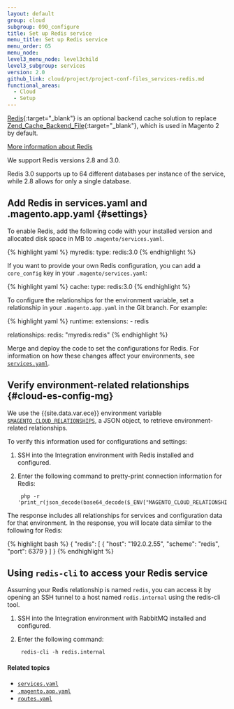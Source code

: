 ```yaml
---
layout: default
group: cloud
subgroup: 090_configure
title: Set up Redis service
menu_title: Set up Redis service
menu_order: 65
menu_node:
level3_menu_node: level3child
level3_subgroup: services
version: 2.0
github_link: cloud/project/project-conf-files_services-redis.md
functional_areas:
  - Cloud
  - Setup
---
```


[Redis](http://redis.io){:target="_blank"} is an optional backend cache solution to replace [Zend_Cache_Backend_File](http://framework.zend.com/apidoc/1.0/Zend_Cache/Backend/Zend_Cache_Backend_File.html){:target="_blank"}, which is used in Magento 2 by default.

[More information about Redis]({{page.baseurl}}config-guide/redis/config-redis.html)

We support Redis versions 2.8 and 3.0.

Redis 3.0 supports up to 64 different databases per instance of the service, while 2.8 allows for only a single database.

## Add Redis in services.yaml and .magento.app.yaml {#settings}
To enable Redis, add the following code with your installed version and allocated disk space in MB to `.magento/services.yaml`.

{% highlight yaml %}
myredis:
    type: redis:3.0
{% endhighlight %}

If you want to provide your own Redis configuration, you can add a `core_config` key in your `.magento/services.yaml`:

{% highlight yaml %}
cache:
    type: redis:3.0
{% endhighlight %}

To configure the relationships for the environment variable, set a relationship in your `.magento.app.yaml` in the Git branch. For example:

{% highlight yaml %}
runtime:
    extensions:
        - redis

relationships:
    redis: "myredis:redis"
{% endhighlight %}

Merge and deploy the code to set the configurations for Redis. For information on how these changes affect your environments, see [`services.yaml`]({{page.baseurl}}cloud/project/project-conf-files_services.html).

## Verify environment-related relationships {#cloud-es-config-mg}
We use the {{site.data.var.ece}} environment variable [`$MAGENTO_CLOUD_RELATIONSHIPS`]({{page.baseurl}}cloud/env/environment-vars_cloud.html), a JSON object, to retrieve environment-related relationships.

To verify this information used for configurations and settings:

1. SSH into the Integration environment with Redis installed and configured.
2. Enter the following command to pretty-print connection information for Redis:

        php -r 'print_r(json_decode(base64_decode($_ENV["MAGENTO_CLOUD_RELATIONSHIPS"])));'

The response includes all relationships for services and configuration data for that environment. In the response, you will locate data similar to the following for Redis:

{% highlight bash %}
{
    "redis": [
        {
            "host": "192.0.2.55",
            "scheme": "redis",
            "port": 6379
        }
    ]
}
{% endhighlight %}

<!-- The following info is from Platform.sh and may not be required for Magento Cloud:
You can then use the service in a configuration file of your application as follows:

{% highlight php startinline=true %}
if (getenv('MAGENTO_CLOUD_RELATIONSHIPS')) {
    $relationships = json_decode(base64_decode(getenv('MAGENTO_CLOUD_RELATIONSHIPS')), true);

    foreach ($relationships['redis'] as $endpoint) {
        $container->setParameter('redis_host', $endpoint['host']);
        $container->setParameter('redis_port', $endpoint['port']);
    }
}
{% endhighlight %} -->

## Using `redis-cli` to access your Redis service

Assuming your Redis relationship is named `redis`, you can access it by opening an SSH tunnel to a host named `redis.internal` using the redis-cli tool.

1. SSH into the Integration environment with RabbitMQ installed and configured.
2. Enter the following command:

        redis-cli -h redis.internal

#### Related topics
*	[`services.yaml`]({{page.baseurl}}cloud/project/project-conf-files_services.html)
* [`.magento.app.yaml`]({{page.baseurl}}cloud/project/project-conf-files_magento-app.html)
* [`routes.yaml`]({{page.baseurl}}cloud/project/project-conf-files_routes.html)
